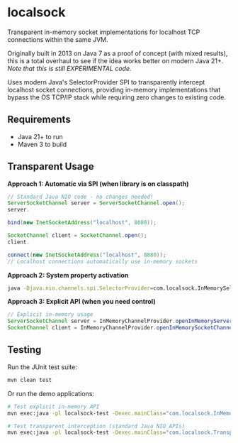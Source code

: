 localsock
=========

Transparent in-memory socket implementations for localhost TCP connections within the same JVM.

Originally built in 2013 on Java 7 as a proof of concept (with mixed results), this is a total overhaul to see if the idea works better on modern Java 21+. 
_Note that this is still EXPERIMENTAL code._

Uses modern Java's SelectorProvider SPI to transparently intercept localhost socket connections, providing in-memory
implementations that bypass the OS TCP/IP stack while requiring zero changes to existing code.

Requirements
------------

* Java 21+ to run
* Maven 3 to build

Transparent Usage
-----------------

**Approach 1: Automatic via SPI (when library is on classpath)**

```java
// Standard Java NIO code - no changes needed!
ServerSocketChannel server = ServerSocketChannel.open();
server.

bind(new InetSocketAddress("localhost", 8080));

SocketChannel client = SocketChannel.open();
client.

connect(new InetSocketAddress("localhost", 8080));
// Localhost connections automatically use in-memory sockets
```

**Approach 2: System property activation**

```bash
java -Djava.nio.channels.spi.SelectorProvider=com.localsock.InMemorySelectorProvider YourApp
```

**Approach 3: Explicit API (when you need control)**

```java
// Explicit in-memory usage
ServerSocketChannel server = InMemoryChannelProvider.openInMemoryServerSocketChannel();
SocketChannel client = InMemoryChannelProvider.openInMemorySocketChannel(remoteAddress);
```

Testing
-------

Run the JUnit test suite:

```bash
mvn clean test
```

Or run the demo applications:

```bash
# Test explicit in-memory API
mvn exec:java -pl localsock-test -Dexec.mainClass="com.localsock.InMemorySocketTest"

# Test transparent interception (standard Java NIO APIs)
mvn exec:java -pl localsock-test -Dexec.mainClass="com.localsock.TransparentTest"
```
